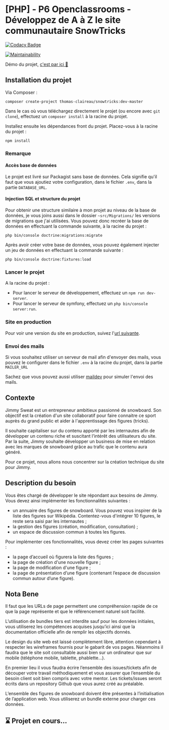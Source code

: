 # [PHP] - P6 Openclassrooms - Développez de A à Z le site communautaire SnowTricks

[![Codacy Badge](https://api.codacy.com/project/badge/Grade/38908a1ea0204cd39996400db31ba8eb)](https://www.codacy.com/manual/thomas-claireau/PHP-P6-Openclassrooms?utm_source=github.com&utm_medium=referral&utm_content=thomas-claireau/PHP-P6-Openclassrooms&utm_campaign=Badge_Grade)

[![Maintainability](https://api.codeclimate.com/v1/badges/56882df21a146f2e28bf/maintainability)](https://codeclimate.com/github/thomas-claireau/PHP-P6-Openclassrooms/maintainability)

Démo du projet, [c'est par ici 👋](https://recette.thomas-claireau.fr/)

## Installation du projet

Via Composer :

```text
composer create-project thomas-claireau/snowtricks:dev-master
```

Dans le cas où vous téléchargez directement le projet (ou encore avec `git clone`), effectuez un `composer install` à la racine du projet.

Installez ensuite les dépendances front du projet. Placez-vous à la racine du projet :

```text
npm install
```

### Remarque

#### Accès base de données

Le projet est livré sur Packagist sans base de données. Cela signifie qu'il faut que vous ajoutiez votre configuration, dans le fichier `.env`, dans la partie `DATABASE_URL`.

#### Injection SQL et structure du projet

Pour obtenir une structure similaire à mon projet au niveau de la base de données, je vous joins aussi dans le dossier `~src/Migrations/` les versions de migrations que j'ai utilisées. Vous pouvez donc recréer la base de données en effectuant la commande suivante, à la racine du projet :

```text
php bin/console doctrine:migrations:migrate
```

Après avoir créer votre base de données, vous pouvez également injecter un jeu de données en effectuant la commande suivante :

```text
php bin/console doctrine:fixtures:load
```

### Lancer le projet

A la racine du projet :

-   Pour lancer le serveur de développement, effectuez un `npm run dev-server`.
-   Pour lancer le serveur de symfony, effectuez un `php bin/console server:run`.

### Site en production

Pour voir une version du site en production, suivez l'[url suivante](https://recette.thomas-claireau.fr).

### Envoi des mails

Si vous souhaitez utiliser un serveur de mail afin d'envoyer des mails, vous pouvez le configurer dans le fichier `.env` à la racine du projet, dans la partie `MAILER_URL`

Sachez que vous pouvez aussi utiliser [maildev](https://www.npmjs.com/package/maildev) pour simuler l'envoi des mails.

## Contexte

Jimmy Sweat est un entrepreneur ambitieux passionné de snowboard. Son objectif est la création d'un site collaboratif pour faire connaitre ce sport auprès du grand public et aider à l'apprentissage des figures (tricks).

Il souhaite capitaliser sur du contenu apporté par les internautes afin de développer un contenu riche et suscitant l’intérêt des utilisateurs du site. Par la suite, Jimmy souhaite développer un business de mise en relation avec les marques de snowboard grâce au trafic que le contenu aura généré.

Pour ce projet, nous allons nous concentrer sur la création technique du site pour Jimmy.

## Description du besoin

Vous êtes chargé de développer le site répondant aux besoins de Jimmy. Vous devez ainsi implémenter les fonctionnalités suivantes :

-   un annuaire des figures de snowboard. Vous pouvez vous inspirer de la liste des figures sur Wikipédia. Contentez-vous d'intégrer 10 figures, le reste sera saisi par les internautes ;
-   la gestion des figures (création, modification, consultation) ;
-   un espace de discussion commun à toutes les figures.

Pour implémenter ces fonctionnalités, vous devez créer les pages suivantes :

-   la page d’accueil où figurera la liste des figures ;
-   la page de création d'une nouvelle figure ;
-   la page de modification d'une figure ;
-   la page de présentation d’une figure (contenant l’espace de discussion commun autour d’une figure).

## Nota Bene

Il faut que les URLs de page permettent une compréhension rapide de ce que la page représente et que le référencement naturel soit facilité.

L’utilisation de bundles tiers est interdite sauf pour les données initiales, vous utiliserez les compétences acquises jusqu’ici ainsi que la documentation officielle afin de remplir les objectifs donnés.

Le design du site web est laissé complètement libre, attention cependant à respecter les wireframes fournis pour le gabarit de vos pages. Néanmoins il faudra que le site soit consultable aussi bien sur un ordinateur que sur mobile (téléphone mobile, tablette, phablette…).

En premier lieu il vous faudra écrire l’ensemble des issues/tickets afin de découper votre travail méthodiquement et vous assurer que l’ensemble du besoin client soit bien compris avec votre mentor. Les tickets/issues seront écrits dans un repository Github que vous aurez créé au préalable.

L’ensemble des figures de snowboard doivent être présentes à l’initialisation de l’application web. Vous utiliserez un bundle externe pour charger ces données.

## ⌛ Projet en cours...
